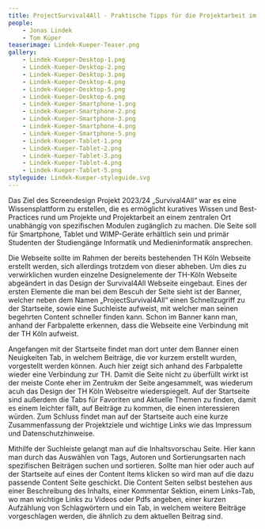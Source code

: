 ```yaml
---
title: ProjectSurvival4All - Praktische Tipps für die Projektarbeit im Studium und darüber hinaus
people:
    - Jonas Lindek
    - Tom Küper
teaserimage: Lindek-Kueper-Teaser.png
gallery:
    - Lindek-Kueper-Desktop-1.png
    - Lindek-Kueper-Desktop-2.png
    - Lindek-Kueper-Desktop-3.png
    - Lindek-Kueper-Desktop-4.png
    - Lindek-Kueper-Desktop-5.png
    - Lindek-Kueper-Desktop-6.png
    - Lindek-Kueper-Smartphone-1.png
    - Lindek-Kueper-Smartphone-2.png
    - Lindek-Kueper-Smartphone-3.png
    - Lindek-Kueper-Smartphone-4.png
    - Lindek-Kueper-Smartphone-5.png
    - Lindek-Kueper-Tablet-1.png
    - Lindek-Kueper-Tablet-2.png
    - Lindek-Kueper-Tablet-3.png
    - Lindek-Kueper-Tablet-4.png
    - Lindek-Kueper-Tablet-5.png
styleguide: Lindek-Kueper-styleguide.svg
---
```


Das Ziel des Screendesign Projekt 2023/24 „Survival4All“ war es eine Wissensplattform zu erstellen, die es ermöglicht kuratives Wissen und Best-Practices rund um Projekte und Projektarbeit an einem zentralen Ort unabhängig von spezifischen Modulen zugänglich zu machen.
Die Seite soll für Smartphone, Tablet und WIMP-Geräte erhältlich sein und primär Studenten der Studiengänge Informatik und Medieninformatik ansprechen. 

Die Webseite sollte im Rahmen der bereits bestehenden TH Köln Webseite erstellt werden, sich allerdings trotzdem von dieser abheben. Um dies zu verwirklichen wurden einzelne Designelemente der TH-Köln Webseite abgeändert in das Design der Survival4All Webseite eingebaut. Eines der ersten Elemente die man bei dem Bescuh der Seite sieht ist der Banner, welcher neben dem Namen „ProjectSurvival4All“ einen Schnellzugriff zu der Startseite, sowie eine Suchleiste aufweist, mit welcher man seinen begehrten Content schneller finden kann. Schon im Banner kann man, anhand der Farbpalette erkennen, dass die Webseite eine Verbindung mit der TH Köln aufweist.

Angefangen mit der Startseite findet man dort unter dem Banner einen Neuigkeiten Tab, in welchem Beiträge, die vor kurzem erstellt wurden, vorgestellt werden können. Auch hier zeigt sich anhand des Farbpalette wieder eine Verbindung zur TH. Damit die Seite nicht zu überfüllt wirkt ist der meiste Conte eher im Zentrukm der Seite angesammelt, was wiederum acuh das Design der TH Köln Webseitre wiederspiegelt. Auf der Startseite sind außerdem die Tabs für Favoriten und Aktuelle Themen zu finden, damit es einem leichter fällt, auf Beiträge zu kommen, die einen interessieren würden. Zum Schluss findet man auf der Startseite auch eine kurze Zusammenfassung der Projektziele und wichtige Links wie das Impressum und Datenschutzhinweise.

Mithilfe der Suchleiste gelangt man auf die Inhaltsvorschau Seite. Hier kann man durch das Auswählen von Tags, Autoren und Sortierungsarten nach spezifischen Beiträgen suchen und sortieren. Sollte man hier oder auch auf der Startseite auf eines der Content Items klicken so wird man auf die dazu passende Content Seite geschickt. Die Content Seiten selbst bestehen aus einer Beschreibung des Inhalts, einer Kommentar Sektion, einem Links-Tab, wo man wichtige Links zu Videos oder Pdfs angeben, einer kurzen Aufzählung von Schlagwörtern und ein Tab, in welchem weitere Beiträge vorgeschlagen werden, die ähnlich zu dem aktuellen Beitrag sind.
